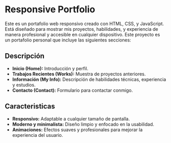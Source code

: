 # Responsive Portfolio
Este es un portafolio web responsivo creado con HTML, CSS, y JavaScript. Está diseñado para mostrar mis proyectos, habilidades, y experiencia de manera profesional y accesible en cualquier dispositivo.
Este proyecto es un portafolio personal que incluye las siguientes secciones:

## Descripción
- **Inicio (Home):** Introducción y perfil.
- **Trabajos Recientes (Works):** Muestra de proyectos anteriores.
- **Información (My Info):** Descripción de habilidades técnicas, experiencia y estudios.
- **Contacto (Contact):** Formulario para contactar conmigo.

## Caracteristicas
- **Responsivo:** Adaptable a cualquier tamaño de pantalla.
- **Moderno y minimalista:** Diseño limpio y enfocado en la usabilidad.
- **Animaciones:** Efectos suaves y profesionales para mejorar la experiencia del usuario.
